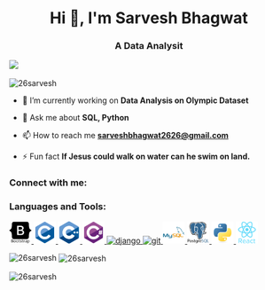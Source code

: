 <h1 align="center">Hi 👋, I'm Sarvesh Bhagwat</h1>
<h3 align="center">A Data Analysit</h3>
<img src = "https://img.freepik.com/free-photo/programming-background-with-person-working-with-codes-computer_23-2150010125.jpg?size=626&ext=jpg&ga=GA1.2.214424442.1696702291&semt=sph" >
<p align="left"> <img src="https://komarev.com/ghpvc/?username=26sarvesh&label=Profile%20views&color=0e75b6&style=flat" alt="26sarvesh" /> </p>

- 🔭 I’m currently working on **Data Analysis on Olympic Dataset**

- 💬 Ask me about **SQL, Python**

- 📫 How to reach me **sarveshbhagwat2626@gmail.com**

- ⚡ Fun fact **If Jesus could walk on water can he swim on land.**

<h3 align="left">Connect with me:</h3>
<p align="left">
</p>

<h3 align="left">Languages and Tools:</h3>
<p align="left"> <a href="https://getbootstrap.com" target="_blank" rel="noreferrer"> <img src="https://raw.githubusercontent.com/devicons/devicon/master/icons/bootstrap/bootstrap-plain-wordmark.svg" alt="bootstrap" width="40" height="40"/> </a> <a href="https://www.cprogramming.com/" target="_blank" rel="noreferrer"> <img src="https://raw.githubusercontent.com/devicons/devicon/master/icons/c/c-original.svg" alt="c" width="40" height="40"/> </a> <a href="https://www.w3schools.com/cpp/" target="_blank" rel="noreferrer"> <img src="https://raw.githubusercontent.com/devicons/devicon/master/icons/cplusplus/cplusplus-original.svg" alt="cplusplus" width="40" height="40"/> </a> <a href="https://www.w3schools.com/cs/" target="_blank" rel="noreferrer"> <img src="https://raw.githubusercontent.com/devicons/devicon/master/icons/csharp/csharp-original.svg" alt="csharp" width="40" height="40"/> </a> <a href="https://www.djangoproject.com/" target="_blank" rel="noreferrer"> <img src="https://cdn.worldvectorlogo.com/logos/django.svg" alt="django" width="40" height="40"/> </a> <a href="https://git-scm.com/" target="_blank" rel="noreferrer"> <img src="https://www.vectorlogo.zone/logos/git-scm/git-scm-icon.svg" alt="git" width="40" height="40"/> </a> <a href="https://www.mysql.com/" target="_blank" rel="noreferrer"> <img src="https://raw.githubusercontent.com/devicons/devicon/master/icons/mysql/mysql-original-wordmark.svg" alt="mysql" width="40" height="40"/> </a> <a href="https://www.postgresql.org" target="_blank" rel="noreferrer"> <img src="https://raw.githubusercontent.com/devicons/devicon/master/icons/postgresql/postgresql-original-wordmark.svg" alt="postgresql" width="40" height="40"/> </a> <a href="https://www.python.org" target="_blank" rel="noreferrer"> <img src="https://raw.githubusercontent.com/devicons/devicon/master/icons/python/python-original.svg" alt="python" width="40" height="40"/> </a> <a href="https://reactjs.org/" target="_blank" rel="noreferrer"> <img src="https://raw.githubusercontent.com/devicons/devicon/master/icons/react/react-original-wordmark.svg" alt="react" width="40" height="40"/> </a> </p>

<p><img align="left" src="https://github-readme-stats.vercel.app/api/top-langs?username=26sarvesh&show_icons=true&locale=en&layout=compact" alt="26sarvesh" /></p>

<p>&nbsp;<img align="center" src="https://github-readme-stats.vercel.app/api?username=26sarvesh&show_icons=true&locale=en" alt="26sarvesh" /></p>

<p><img align="center" src="https://github-readme-streak-stats.herokuapp.com/?user=26sarvesh&" alt="26sarvesh" /></p>
